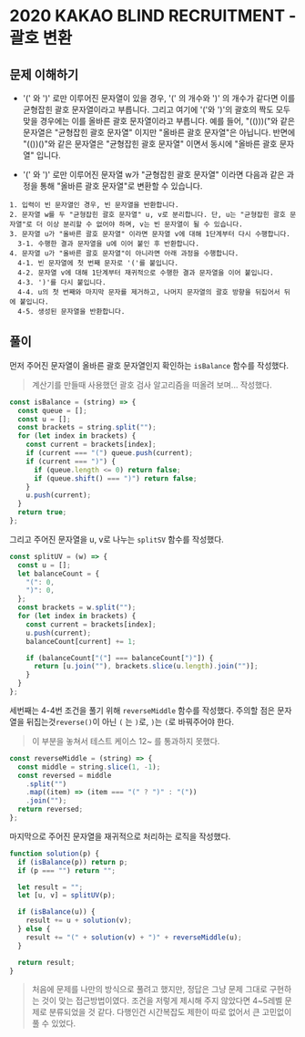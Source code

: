 # 2020 KAKAO BLIND RECRUITMENT - 괄호 변환

## 문제 이해하기

- '(' 와 ')' 로만 이루어진 문자열이 있을 경우, '(' 의 개수와 ')' 의 개수가 같다면 이를 균형잡힌 괄호 문자열이라고 부릅니다.
  그리고 여기에 '('와 ')'의 괄호의 짝도 모두 맞을 경우에는 이를 올바른 괄호 문자열이라고 부릅니다.
  예를 들어, "(()))("와 같은 문자열은 "균형잡힌 괄호 문자열" 이지만 "올바른 괄호 문자열"은 아닙니다.
  반면에 "(())()"와 같은 문자열은 "균형잡힌 괄호 문자열" 이면서 동시에 "올바른 괄호 문자열" 입니다.

- '(' 와 ')' 로만 이루어진 문자열 w가 "균형잡힌 괄호 문자열" 이라면 다음과 같은 과정을 통해 "올바른 괄호 문자열"로 변환할 수 있습니다.

```plaintext
1. 입력이 빈 문자열인 경우, 빈 문자열을 반환합니다.
2. 문자열 w를 두 "균형잡힌 괄호 문자열" u, v로 분리합니다. 단, u는 "균형잡힌 괄호 문자열"로 더 이상 분리할 수 없어야 하며, v는 빈 문자열이 될 수 있습니다.
3. 문자열 u가 "올바른 괄호 문자열" 이라면 문자열 v에 대해 1단계부터 다시 수행합니다.
  3-1. 수행한 결과 문자열을 u에 이어 붙인 후 반환합니다.
4. 문자열 u가 "올바른 괄호 문자열"이 아니라면 아래 과정을 수행합니다.
  4-1. 빈 문자열에 첫 번째 문자로 '('를 붙입니다.
  4-2. 문자열 v에 대해 1단계부터 재귀적으로 수행한 결과 문자열을 이어 붙입니다.
  4-3. ')'를 다시 붙입니다.
  4-4. u의 첫 번째와 마지막 문자를 제거하고, 나머지 문자열의 괄호 방향을 뒤집어서 뒤에 붙입니다.
  4-5. 생성된 문자열을 반환합니다.
```

## 풀이

먼저 주어진 문자열이 올바른 괄호 문자열인지 확인하는 `isBalance` 함수를 작성했다.

> 계산기를 만들때 사용했던 괄호 검사 알고리즘을 떠올려 보며... 작성했다.

```js
const isBalance = (string) => {
  const queue = [];
  const u = [];
  const brackets = string.split("");
  for (let index in brackets) {
    const current = brackets[index];
    if (current === "(") queue.push(current);
    if (current === ")") {
      if (queue.length <= 0) return false;
      if (queue.shift() === ")") return false;
    }
    u.push(current);
  }
  return true;
};
```

그리고 주어진 문자열을 u, v로 나누는 `splitSV` 함수를 작성했다.

```js
const splitUV = (w) => {
  const u = [];
  let balanceCount = {
    "(": 0,
    ")": 0,
  };
  const brackets = w.split("");
  for (let index in brackets) {
    const current = brackets[index];
    u.push(current);
    balanceCount[current] += 1;

    if (balanceCount["("] === balanceCount[")"]) {
      return [u.join(""), brackets.slice(u.length).join("")];
    }
  }
};
```

세번째는 4-4번 조건을 풀기 위해 `reverseMiddle` 함수를 작성했다.
주의할 점은 문자열을 뒤집는것`reverse()`이 아닌 `(` 는 `)`로, `)`는 `(`로 바꿔주어야 한다.

> 이 부분을 놓쳐서 테스트 케이스 12~ 를 통과하지 못했다.

```js
const reverseMiddle = (string) => {
  const middle = string.slice(1, -1);
  const reversed = middle
    .split("")
    .map((item) => (item === "(" ? ")" : "("))
    .join("");
  return reversed;
};
```

마지막으로 주어진 문자열을 재귀적으로 처리하는 로직을 작성했다.

```js
function solution(p) {
  if (isBalance(p)) return p;
  if (p === "") return "";

  let result = "";
  let [u, v] = splitUV(p);

  if (isBalance(u)) {
    result += u + solution(v);
  } else {
    result += "(" + solution(v) + ")" + reverseMiddle(u);
  }

  return result;
}
```

> 처음에 문제를 나만의 방식으로 풀려고 했지만, 정답은 그냥 문제 그대로 구현하는 것이 맞는 접근방법이였다. 조건을 저렇게 제시해 주지 않았다면 4~5레벨 문제로 분류되었을 것 같다. 다행인건 시간복잡도 제한이 따로 없어서 큰 고민없이 풀 수 있었다.
